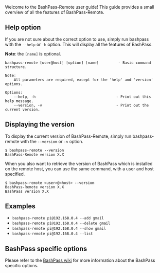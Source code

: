 Welcome to the BashPass-Remote user guide!
This guide provides a small overview of all the features of BashPass-Remote.

## Help option

If you are not sure about the correct option to use, simply run bashpass with the `--help` or `-h` option. This will display all the features of BashPass.

**Note**: the `[name]` is optional.

```
bashpass-remote [user@host] [option] [name]         - Basic command structure.

Note:
    All parameters are required, except for the 'help' and 'version' options.

Options:
    --help, -h                                     - Print out this help message.
    --version, -v                                  - Print out the current version.
```

## Displaying the version

To display the current version of BashPass-Remote, simply run bashpass-remote with the `--version` or `-v` option.

```console
$ bashpass-remote --version
BashPass-Remote version X.X
```

When you also want to retrieve the version of BashPass which is installed on the remote host, you can use the same command, with a user and host specified.

```console
$ bashpass-remote <user>@<host> --version
BashPass-Remote version X.X
BashPass version X.X
```

## Examples

-   `bashpass-remote pi@192.168.0.4 --add gmail`
-   `bashpass-remote pi@192.168.0.4 --delete gmail`
-   `bashpass-remote pi@192.168.0.4 --show gmail`
-   `bashpass-remote pi@192.168.0.4 --list`

## BashPass specific options

Please refer to the [BashPass wiki](https://github.com/AntonVanAssche/BashPass/wiki) for more information about the BashPass specific options.
